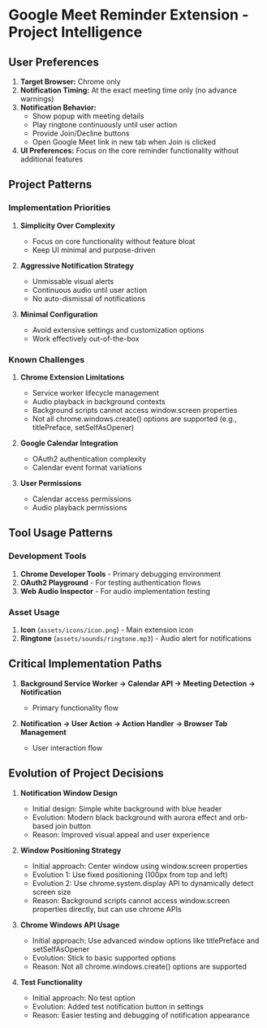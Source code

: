 # Google Meet Reminder Extension - Project Intelligence

## User Preferences

1. **Target Browser:** Chrome only
2. **Notification Timing:** At the exact meeting time only (no advance warnings)
3. **Notification Behavior:** 
   - Show popup with meeting details
   - Play ringtone continuously until user action
   - Provide Join/Decline buttons
   - Open Google Meet link in new tab when Join is clicked
4. **UI Preferences:** Focus on the core reminder functionality without additional features

## Project Patterns

### Implementation Priorities

1. **Simplicity Over Complexity**
   - Focus on core functionality without feature bloat
   - Keep UI minimal and purpose-driven

2. **Aggressive Notification Strategy**
   - Unmissable visual alerts
   - Continuous audio until user action
   - No auto-dismissal of notifications

3. **Minimal Configuration**
   - Avoid extensive settings and customization options
   - Work effectively out-of-the-box

### Known Challenges

1. **Chrome Extension Limitations**
   - Service worker lifecycle management
   - Audio playback in background contexts
   - Background scripts cannot access window.screen properties
   - Not all chrome.windows.create() options are supported (e.g., titlePreface, setSelfAsOpener)

2. **Google Calendar Integration**
   - OAuth2 authentication complexity
   - Calendar event format variations

3. **User Permissions**
   - Calendar access permissions
   - Audio playback permissions

## Tool Usage Patterns

### Development Tools

1. **Chrome Developer Tools** - Primary debugging environment
2. **OAuth2 Playground** - For testing authentication flows
3. **Web Audio Inspector** - For audio implementation testing

### Asset Usage

1. **Icon** (`assets/icons/icon.png`) - Main extension icon
2. **Ringtone** (`assets/sounds/ringtone.mp3`) - Audio alert for notifications

## Critical Implementation Paths

1. **Background Service Worker → Calendar API → Meeting Detection → Notification**
   - Primary functionality flow

2. **Notification → User Action → Action Handler → Browser Tab Management**
   - User interaction flow

## Evolution of Project Decisions

1. **Notification Window Design**
   - Initial design: Simple white background with blue header
   - Evolution: Modern black background with aurora effect and orb-based join button
   - Reason: Improved visual appeal and user experience

2. **Window Positioning Strategy**
   - Initial approach: Center window using window.screen properties
   - Evolution 1: Use fixed positioning (100px from top and left)
   - Evolution 2: Use chrome.system.display API to dynamically detect screen size
   - Reason: Background scripts cannot access window.screen properties directly, but can use chrome APIs

3. **Chrome Windows API Usage**
   - Initial approach: Use advanced window options like titlePreface and setSelfAsOpener
   - Evolution: Stick to basic supported options
   - Reason: Not all chrome.windows.create() options are supported

4. **Test Functionality**
   - Initial approach: No test option
   - Evolution: Added test notification button in settings
   - Reason: Easier testing and debugging of notification appearance